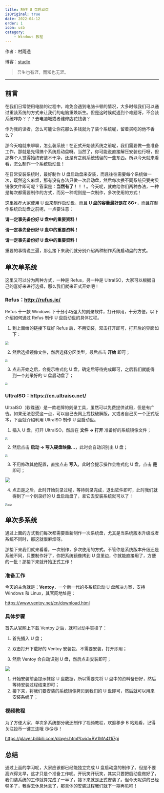 ```yaml
---
title: 制作 U 盘启动盘
isOriginal: true
date: 2022-04-12
order: 1
icon: usb
category:
    - Windows 教程
---
```


作者：村雨遥

博客：[studio](https://ez4jam1n.github.io/studio)

> 吾生也有涯，而知也无涯。

---

## 前言

在我们日常使用电脑的过程中，难免会遇到电脑卡顿的情况，大多时候我们可以通过重装系统的方式来让我们的电脑重焕新生。但是这时候就遇到个难题呀，不会装系统咋办？？？去电脑城或者维修店花钱装？

作为我的读者，怎么可能让你花那么多钱就为了装个系统呢，留着买吃的他不香么？

那今天咱就来聊聊，怎么装系统！在正式开始装系统之前呢，我们需要做一些准备工作，那就是先得搞个系统启动盘呀。当然了，你可能说直接解压安装也行呀，但那样个人觉得始终安装不干净，还是有之前系统残留的一些东西。所以今天就来看看，怎么制作一个系统启动盘！

在日常安装系统时，最好制作 U 盘启动盘来安装，而且往往需要每个系统做一次，既然这么麻烦，那有没有办法只做一次启动盘，然后每次换不同系统只要拷贝镜像文件即可呢？答案是：**当然有了！！！**。今天呢，就教给你们两种办法，一种是每次都需要制作的方式，而另一种呢则是一次制作，多次使用的方式！

这里推荐大家使用 U 盘来制作启动盘，而且 **U 盘的容量最好是在 8G+**，而且在制作系统启动盘之前呢，一点要注意：

**请一定事先备份好 U 盘中的重要资料！**

**请一定事先备份好 U 盘中的重要资料！**

**请一定事先备份好 U 盘中的重要资料！**

重要的事情说三遍，那么接下来我们就分别介绍两种制作系统启动盘的方式。

## 单次单系统

这里又可以分为两种方式，一种是 Refus，另一种是 UltraISO，大家可以根据自己的喜好来进行选择，那么我们就来正式开始吧！

### Refus：http://rufus.ie/

Refus 十一款 Windows 下十分小巧强大的刻录软件，打开即用，十分方便，以下介绍如何通过 Refus 制作 U 盘启动盘的具体过程。

1.  到上面给的链接下载好 Refus 后，不用安装，双击打开即可，打开后的界面如下：

<img src="./assets/20220412-how-to-make-usb-boot-drive/refus.png" style="zoom:67%;" />

2.   然后选择镜像文件，然后选择分区类型，最后点击 **开始** 即可；

<img src="./assets/20220412-how-to-make-usb-boot-drive/iso-select.png" style="zoom:50%;" />

3.   点击开始之后，会提示格式化 U 盘，确定后等待完成即可，之后我们就能得到一个刻录好的 U 盘启动盘了；

<img src="./assets/20220412-how-to-make-usb-boot-drive/upan-remove.png" style="zoom:50%;" />

### UltraISO：https://cn.ultraiso.net/

UltraISO（软碟通）是一款老牌的刻录工具，虽然可以免费提供试用，但是有广告。如果无法忍受这一点，可以自己去网上找找破解版，又或者自己买一个正式版本，下面就介绍利用 UltraISO 制作 U 盘启动盘。

1.  插入 U 盘，打开 UltraISO，然后在 **文件 -> 打开** 准备好的系统镜像文件；

<img src="./assets/20220412-how-to-make-usb-boot-drive/ultraiso.png" style="zoom:50%;" />

2.   然后点击 **启动 -> 写入硬盘映像…**，此时会自动识别出 U 盘；

<img src="./assets/20220412-how-to-make-usb-boot-drive/disk-write.png" style="zoom:50%;" />

3.   不用修改其他配置，直接点击 **写入**，此时会提示操作会格式化 U 盘，点击 **是** 即可；

![](./assets/20220412-how-to-make-usb-boot-drive/continue.png)

4.   点击是之后，此时开始刻录过程，等待刻录完成，退出软件即可，此时我们就得到了一个刻录好的 U 盘启动盘了，拿它去安装系统就可以了！

<img src="./assets/20220412-how-to-make-usb-boot-drive/burn.png" alt="刻录" style="zoom:50%;" />

## 单次多系统

通过上面的方式我们每次都需要重新制作一次系统盘，尤其是当系统版本升级或者系统不同时，那这就很麻烦呀。

那接下来我们就来看看，一次制作，多次使用的方式。不管你是系统版本升级还是系统不同，只要制作好了，你把系统镜像拷到 U 盘里边，你就能直接用了，方便的一批！那接下来就开始正式工作！

### 准备工作

今天的主角就是：**Ventoy**，一个新一代的多系统启动 U 盘解决方案，支持 Windows 和 Linux，其官网地址是：

https://www.ventoy.net/cn/download.html

### 具体步骤

首先从官网上下载 Ventoy 之后，就可以动手实操了：

1.  首先插入 U 盘；
2.  双击打开下载好的 Ventoy 安装包，不需要安装，打开即用；

3.  然后 Ventoy 会自动识别 U 盘，然后点击安装即可；

![](./assets/20220412-how-to-make-usb-boot-drive/ventoy.png)

1.  开始安装前会提示抹除 U 盘数据，所以需要先将 U 盘中的资料备份好，然后等待安装过程结束即可；
2.  接下来，将我们要安装的系统镜像拷贝到我们的 U 盘即可，然后就可以用来安装系统了；

### 视频教程

为了方便大家，单次多系统部分我还制作了视频教程，欢迎移步 B 站观看，记得关注投币一键三连哦 😘😘😘！

https://player.bilibili.com/player.html?bvid=BV1MA411i7gj

## 总结

通过上面的学习呢，大家应该都已经能独立完成 U 盘启动盘的制作了。但是不要高兴得太早，这才只是个准备工作呢。开玩笑开玩笑，其实只要把启动盘做好了，我们装系统的工作就算完成了一半了，接下来就是正式安装了。但今天呢讲的已经够多了，我得去休息休息了，那具体的安装过程我们就下一期再见吧！

